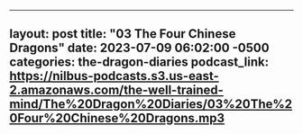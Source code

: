 
---
layout: post
title:  "03 The Four Chinese Dragons"
date:   2023-07-09 06:02:00 -0500
categories: the-dragon-diaries
podcast_link: https://nilbus-podcasts.s3.us-east-2.amazonaws.com/the-well-trained-mind/The%20Dragon%20Diaries/03%20The%20Four%20Chinese%20Dragons.mp3
---
